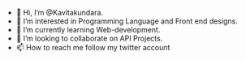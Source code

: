 - 👋 Hi, I’m @Kavitakundara.
- 👀 I’m interested in Programming Language and Front end designs.
- 🌱 I’m currently learning Web-development.
- 💞️ I’m looking to collaborate on API Projects.
- 📫 How to reach me follow my twitter account 

<!---
Kavitakundara/Kavitakundara is a ✨ special ✨ repository because its `README.md` (this file) appears on your GitHub profile.
You can click the Preview link to take a look at your changes.
--->
